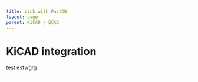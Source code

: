 ```yaml
---
title: Link with PartDB
layout: page
parent: KiCAD / ECAD
---
```

# KiCAD integration
test
esfwgrg

---